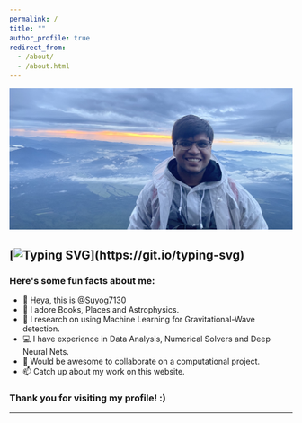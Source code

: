 ```yaml
---
permalink: /
title: ""
author_profile: true
redirect_from: 
  - /about/
  - /about.html
---
```


![](/images/IMG_3799-crop.jpeg)


[![Typing SVG](https://readme-typing-svg.herokuapp.com?font=Pacifico&color=gray&size=30&duration=5500&width=600&height=60&lines=Heya!+This+is+Suyog!;I'm+an+aspiring+Astrophysicist!;I+love+Books!;I'm+an+avid+Traveller!)](https://git.io/typing-svg)
---
<h3> Here's some fun facts about me: </h3>

- 👋 Heya, this is @Suyog7130
- 👀 I adore Books, Places and Astrophysics.
- 🌱 I research on using Machine Learning for Gravitational-Wave detection.
- 💻 I have experience in Data Analysis, Numerical Solvers and Deep Neural Nets.
- 💞️ Would be awesome to collaborate on a computational project.
- 📫 Catch up about my work on this website.


### Thank you for visiting my profile! :) 

------
